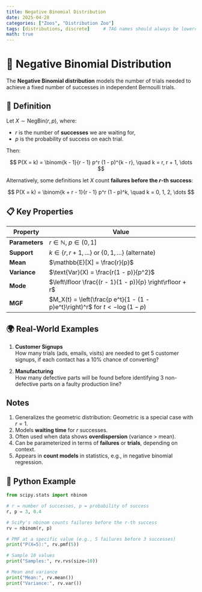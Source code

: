 ```yaml
---
title: Negative Binomial Distribution
date: 2025-04-28
categories: ["Zoos", "Distribution Zoo"]
tags: [distributions, discrete]     # TAG names should always be lowercase
math: true
---
```


# 🎯 Negative Binomial Distribution

The **Negative Binomial distribution** models the number of trials needed to achieve a fixed number of successes in independent Bernoulli trials.

## 📌 Definition

Let $X \sim \text{NegBin}(r, p)$, where:

- $r$ is the number of **successes** we are waiting for,
- $p$ is the probability of success on each trial.

Then:

$$
P(X = k) = \binom{k - 1}{r - 1} p^r (1 - p)^{k - r}, \quad k = r, r + 1, \dots
$$

Alternatively, some definitions let $X$ count **failures before the $r$-th success**:

$$
P(X = k) = \binom{k + r - 1}{r - 1} p^r (1 - p)^k, \quad k = 0, 1, 2, \dots
$$

## 📋 Key Properties

| Property             | Value                                                        |
|----------------------|---------------------------------------------------------------|
| **Parameters**       | $r \in \mathbb{N}$, $p \in (0, 1]$                            |
| **Support**          | $k \in \{r, r + 1, \dots\}$ or $\{0, 1, \dots\}$ (alternate)  |
| **Mean**             | $\mathbb{E}[X] = \frac{r}{p}$                                 |
| **Variance**         | $\text{Var}(X) = \frac{r(1 - p)}{p^2}$                        |
| **Mode**             | $\left\lfloor \frac{(r - 1)(1 - p)}{p} \right\rfloor + r$     |
| **MGF**              | $M_X(t) = \left(\frac{p e^t}{1 - (1 - p)e^t}\right)^r$ for $t < -\log(1 - p)$ |

## 🌍 Real-World Examples

1. **Customer Signups**  
   How many trials (ads, emails, visits) are needed to get 5 customer signups, if each contact has a 10% chance of converting?

2. **Manufacturing**  
   How many defective parts will be found before identifying 3 non-defective parts on a faulty production line?

## Notes

1. Generalizes the geometric distribution: Geometric is a special case with $r = 1$.
2. Models **waiting time** for $r$ successes.
3. Often used when data shows **overdispersion** (variance > mean).
4. Can be parameterized in terms of **failures** or **trials**, depending on context.
5. Appears in **count models** in statistics, e.g., in negative binomial regression.

## 🐍 Python Example

```python
from scipy.stats import nbinom

# r = number of successes, p = probability of success
r, p = 3, 0.4

# SciPy's nbinom counts failures before the r-th success
rv = nbinom(r, p)

# PMF at a specific value (e.g., 5 failures before 3 successes)
print("P(X=5):", rv.pmf(5))

# Sample 10 values
print("Samples:", rv.rvs(size=10))

# Mean and variance
print("Mean:", rv.mean())
print("Variance:", rv.var())
